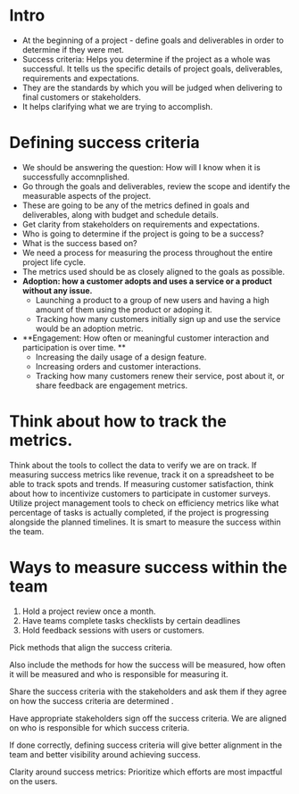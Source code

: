 
# Intro
* At the beginning of a project - define goals and deliverables in order to determine if they were met. 
* Success criteria: Helps you determine if the project as a whole was successful. It tells us the specific details of project goals, deliverables, requirements and expectations. 
* They are the standards by which you will be judged when delivering to final customers or stakeholders. 
* It helps clarifying what we are trying to accomplish. 

# Defining success criteria
- We should be answering the question: How will I know when it is successfully accomnplished. 
- Go through the goals and deliverables, review the scope and identify the measurable aspects of the project. 
- These are going to be any of the metrics defined in goals and deliverables, along with budget and schedule details. 
- Get clarity from stakeholders on requirements and expectations. 
- Who is going to determine if the project is going to be a success?
- What is the success based on? 
- We need a process for measuring the process throughout the entire project life cycle. 
- The metrics used should be as closely aligned to the goals as possible. 
- **Adoption: how a customer adopts and uses a service or a product without any issue.**
	- Launching a product to a group of new users and having a high amount of them using the product or adoping it. 
	- Tracking how many customers initially sign up and use the service would be an adoption metric. 
- **Engagement: How often or meaningful customer interaction and participation is over time. **
	- Increasing the daily usage of a design feature. 
	- Increasing orders and customer interactions. 
	- Tracking how many customers renew their service, post about it, or share feedback are engagement metrics. 

# Think about how to track the metrics. 
Think about the tools to collect the data to verify we are on track. 
If measuring success metrics like revenue, track it on a spreadsheet to be able to track spots and trends. 
If measuring customer satisfaction, think about how to incentivize customers to participate in customer surveys. 
Utilize project management tools to check on efficiency metrics like what percentage of tasks is actually completed, if the project is progressing alongside the planned timelines. 
It is smart to measure the success within the team. 


# Ways to measure success within the team
1. Hold a project review once a month. 
2. Have teams complete tasks checklists by certain deadlines
3. Hold feedback sessions with users or customers. 

Pick methods that align the success criteria. 

Also include the methods for how the success will be measured, how often it will be measured and who is responsible for measuring it. 

Share the success criteria with the stakeholders and ask them if they agree on how the success criteria are determined . 

Have appropriate stakeholders sign off the success criteria. We are aligned on who is responsible for which success criteria. 

If done correctly, defining success criteria will give better alignment in the team and better visibility around achieving success. 

Clarity around success metrics: Prioritize which efforts are most impactful on the users. 


